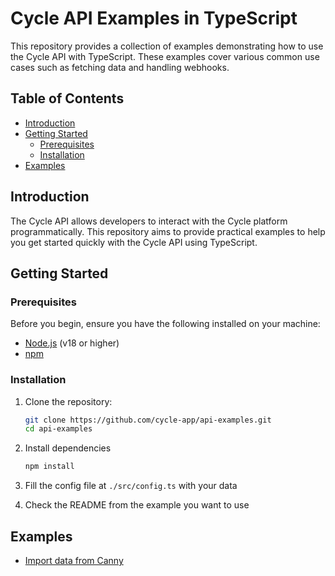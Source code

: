 # Cycle API Examples in TypeScript

This repository provides a collection of examples demonstrating how to use the Cycle API with TypeScript. These examples cover various common use cases such as fetching data and handling webhooks.

## Table of Contents

- [Introduction](#introduction)
- [Getting Started](#getting-started)
  - [Prerequisites](#prerequisites)
  - [Installation](#installation)
- [Examples](#examples)

## Introduction

The Cycle API allows developers to interact with the Cycle platform programmatically. This repository aims to provide practical examples to help you get started quickly with the Cycle API using TypeScript.

## Getting Started

### Prerequisites

Before you begin, ensure you have the following installed on your machine:

- [Node.js](https://nodejs.org/) (v18 or higher)
- [npm](https://www.npmjs.com/)

### Installation

1. Clone the repository:

   ```bash
   git clone https://github.com/cycle-app/api-examples.git
   cd api-examples
   ```

2. Install dependencies

   ```bash
   npm install
   ```

3. Fill the config file at `./src/config.ts` with your data

4. Check the README from the example you want to use

## Examples

- [Import data from Canny](./src/examples/import-canny/README.md)
